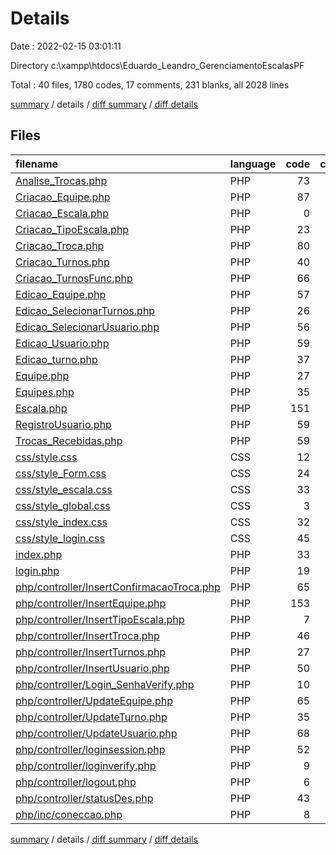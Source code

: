 # Details

Date : 2022-02-15 03:01:11

Directory c:\xampp\htdocs\Eduardo_Leandro_GerenciamentoEscalasPF

Total : 40 files,  1780 codes, 17 comments, 231 blanks, all 2028 lines

[summary](results.md) / details / [diff summary](diff.md) / [diff details](diff-details.md)

## Files
| filename | language | code | comment | blank | total |
| :--- | :--- | ---: | ---: | ---: | ---: |
| [Analise_Trocas.php](/Analise_Trocas.php) | PHP | 73 | 0 | 13 | 86 |
| [Criacao_Equipe.php](/Criacao_Equipe.php) | PHP | 87 | 0 | 5 | 92 |
| [Criacao_Escala.php](/Criacao_Escala.php) | PHP | 0 | 0 | 1 | 1 |
| [Criacao_TipoEscala.php](/Criacao_TipoEscala.php) | PHP | 23 | 0 | 4 | 27 |
| [Criacao_Troca.php](/Criacao_Troca.php) | PHP | 80 | 0 | 7 | 87 |
| [Criacao_Turnos.php](/Criacao_Turnos.php) | PHP | 40 | 0 | 4 | 44 |
| [Criacao_TurnosFunc.php](/Criacao_TurnosFunc.php) | PHP | 66 | 0 | 10 | 76 |
| [Edicao_Equipe.php](/Edicao_Equipe.php) | PHP | 57 | 0 | 19 | 76 |
| [Edicao_SelecionarTurnos.php](/Edicao_SelecionarTurnos.php) | PHP | 26 | 0 | 1 | 27 |
| [Edicao_SelecionarUsuario.php](/Edicao_SelecionarUsuario.php) | PHP | 56 | 1 | 8 | 65 |
| [Edicao_Usuario.php](/Edicao_Usuario.php) | PHP | 59 | 0 | 7 | 66 |
| [Edicao_turno.php](/Edicao_turno.php) | PHP | 37 | 0 | 4 | 41 |
| [Equipe.php](/Equipe.php) | PHP | 27 | 0 | 6 | 33 |
| [Equipes.php](/Equipes.php) | PHP | 35 | 0 | 4 | 39 |
| [Escala.php](/Escala.php) | PHP | 151 | 0 | 22 | 173 |
| [RegistroUsuario.php](/RegistroUsuario.php) | PHP | 59 | 0 | 9 | 68 |
| [Trocas_Recebidas.php](/Trocas_Recebidas.php) | PHP | 59 | 2 | 6 | 67 |
| [css/style.css](/css/style.css) | CSS | 12 | 0 | 0 | 12 |
| [css/style_Form.css](/css/style_Form.css) | CSS | 24 | 0 | 0 | 24 |
| [css/style_escala.css](/css/style_escala.css) | CSS | 33 | 0 | 0 | 33 |
| [css/style_global.css](/css/style_global.css) | CSS | 3 | 0 | 0 | 3 |
| [css/style_index.css](/css/style_index.css) | CSS | 32 | 0 | 1 | 33 |
| [css/style_login.css](/css/style_login.css) | CSS | 45 | 0 | 0 | 45 |
| [index.php](/index.php) | PHP | 33 | 0 | 1 | 34 |
| [login.php](/login.php) | PHP | 19 | 0 | 0 | 19 |
| [php/controller/InsertConfirmacaoTroca.php](/php/controller/InsertConfirmacaoTroca.php) | PHP | 65 | 0 | 13 | 78 |
| [php/controller/InsertEquipe.php](/php/controller/InsertEquipe.php) | PHP | 153 | 0 | 10 | 163 |
| [php/controller/InsertTipoEscala.php](/php/controller/InsertTipoEscala.php) | PHP | 7 | 0 | 3 | 10 |
| [php/controller/InsertTroca.php](/php/controller/InsertTroca.php) | PHP | 46 | 0 | 11 | 57 |
| [php/controller/InsertTurnos.php](/php/controller/InsertTurnos.php) | PHP | 27 | 0 | 9 | 36 |
| [php/controller/InsertUsuario.php](/php/controller/InsertUsuario.php) | PHP | 50 | 0 | 15 | 65 |
| [php/controller/Login_SenhaVerify.php](/php/controller/Login_SenhaVerify.php) | PHP | 10 | 0 | 2 | 12 |
| [php/controller/UpdateEquipe.php](/php/controller/UpdateEquipe.php) | PHP | 65 | 0 | 8 | 73 |
| [php/controller/UpdateTurno.php](/php/controller/UpdateTurno.php) | PHP | 35 | 0 | 4 | 39 |
| [php/controller/UpdateUsuario.php](/php/controller/UpdateUsuario.php) | PHP | 68 | 0 | 8 | 76 |
| [php/controller/loginsession.php](/php/controller/loginsession.php) | PHP | 52 | 10 | 8 | 70 |
| [php/controller/loginverify.php](/php/controller/loginverify.php) | PHP | 9 | 3 | 1 | 13 |
| [php/controller/logout.php](/php/controller/logout.php) | PHP | 6 | 1 | 1 | 8 |
| [php/controller/statusDes.php](/php/controller/statusDes.php) | PHP | 43 | 0 | 3 | 46 |
| [php/inc/coneccao.php](/php/inc/coneccao.php) | PHP | 8 | 0 | 3 | 11 |

[summary](results.md) / details / [diff summary](diff.md) / [diff details](diff-details.md)